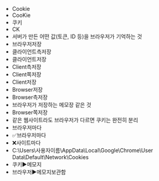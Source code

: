 - Cookie
- CooKie
- 쿠키
- CK
- 서버가 만든 어떤 값(토큰, ID 등)을 브라우저가 기억하는 것
- 브라우저저장
- 클라이언트측저장
- 클라이언트저장
- Client측저장
- Client쪽저장
- Client저장
- Browser저장
- Browser측저장
- 브라우저가 저장하는 메모장 같은 것
- Browser쪽저장
- 같은 웹사이트라도 브라우저가 다르면 쿠키는 완전히 분리
- 브라우저마다
- ✅브라우저마다
- ❌사이트마다
- C:\Users\사용자이름\AppData\Local\Google\Chrome\User Data\Default\Network\Cookies
- 쿠키▶️메모지
- 브라우저▶️메모지보관함